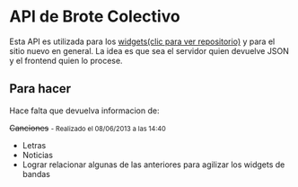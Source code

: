 <h1>API de Brote Colectivo</h1>

Esta API es utilizada para los <a 
href="https://github.com/adrianbarabino/Widget-BroteColectivo" 
title="ver repositorio">widgets(clic para ver repositorio)</a> y 
para el sitio nuevo 
en general.
La idea es que sea el servidor quien devuelve JSON y el frontend quien lo procese.

<h2>Para hacer</h2>

Hace falta que devuelva informacion de:

 <strike>Canciones</strike> <small>- Realizado el 08/06/2013 a las 
14:40</small>
* Letras
* Noticias
* Lograr relacionar algunas de las anteriores para agilizar los widgets 
de bandas
